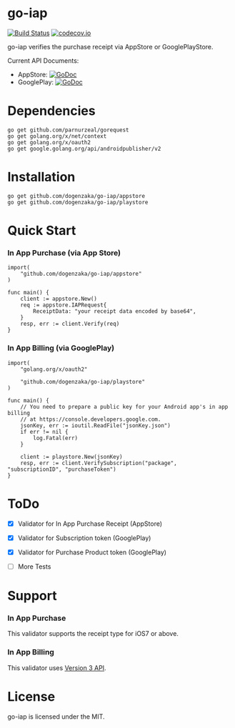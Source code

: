 go-iap
======

[![Build Status](https://travis-ci.org/dogenzaka/go-iap.svg?branch=master)](https://travis-ci.org/dogenzaka/go-iap)
[![codecov.io](https://codecov.io/github/dogenzaka/go-iap/coverage.svg?branch=master)](https://codecov.io/github/dogenzaka/go-iap?branch=master)

go-iap verifies the purchase receipt via AppStore or GooglePlayStore.

Current API Documents:

* AppStore: [![GoDoc](https://godoc.org/github.com/dogenzaka/go-iap/appstore?status.svg)](https://godoc.org/github.com/dogenzaka/go-iap/appstore)
* GooglePlay: [![GoDoc](https://godoc.org/github.com/dogenzaka/go-iap/playstore?status.svg)](https://godoc.org/github.com/dogenzaka/go-iap/playstore)

# Dependencies
```
go get github.com/parnurzeal/gorequest
go get golang.org/x/net/context
go get golang.org/x/oauth2
go get google.golang.org/api/androidpublisher/v2
```

# Installation
```
go get github.com/dogenzaka/go-iap/appstore
go get github.com/dogenzaka/go-iap/playstore
```


# Quick Start

### In App Purchase (via App Store)

```
import(
    "github.com/dogenzaka/go-iap/appstore"
)

func main() {
	client := appstore.New()
	req := appstore.IAPRequest{
		ReceiptData: "your receipt data encoded by base64",
	}
	resp, err := client.Verify(req)
}
```

### In App Billing (via GooglePlay)

```
import(
    "golang.org/x/oauth2"

    "github.com/dogenzaka/go-iap/playstore"
)

func main() {
	// You need to prepare a public key for your Android app's in app billing
	// at https://console.developers.google.com.
	jsonKey, err := ioutil.ReadFile("jsonKey.json")
	if err != nil {
		log.Fatal(err)
	}

	client := playstore.New(jsonKey)
	resp, err := client.VerifySubscription("package", "subscriptionID", "purchaseToken")
}
```


# ToDo
- [x] Validator for In App Purchase Receipt (AppStore)
- [x] Validator for Subscription token (GooglePlay)
- [x] Validator for Purchase Product token (GooglePlay)
- [ ] More Tests


# Support

### In App Purchase
This validator supports the receipt type for iOS7 or above.

### In App Billing
This validator uses [Version 3 API](http://developer.android.com/google/play/billing/api.html).


# License
go-iap is licensed under the MIT.
